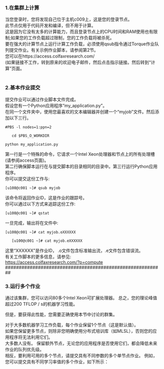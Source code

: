### 1.在集群上计算
当您登录时，您将发现自己位于主机c009上，这是您的登录节点。<br />
此节点仅用于代码开发和编译，但不用于计算。<br />
这是因为它没有太多的计算能力，而且登录节点上的CPU时间和RAM使用也有限制;如果您的工作负载超过限制，您的工作负载将被杀死。<br />
要在强大的计算节点上运行计算工作负载，必须使用qsub指令通过Torque作业队列提交作业。有关示例作业脚本，请参阅第2节。<br />
您可以在https://access.colfaxresearch.com/<br />
(如果链接不工作，转到原来的欢迎电子邮件，然后点击指示链接。然后转到“计算”页面。<br />
<br />
### 2.基本作业提交
提交作业可以通过作业脚本文件完成。<br />
假设您有一个Python应用程序“my_application.py”。<br />
在同一个文件夹中，使用您最喜欢的文本编辑器并创建一个“myjob”文件。然后添加以下三行。<br />
```
#PBS -l nodes=1:ppn=2

   cd $PBS_O_WORKDIR
   
python my_application.py
```
第一行是一个特殊的命令，它请求一个Intel Xeon处理器和节点上的所有处理槽(请参阅access页面)。<br />
第二行确保脚本运行在与提交脚本的目录相同的目录中。第三行运行Python应用程序。<br />
你可以提交这份工作与:<br />
```
[u100@c001 ~]# qsub myjob
```
该命令将返回作业ID，这是作业的跟踪号。<br />
你可以通过以下方式来追踪这份工作:<br />
```
[u100@c001 ~]# qstat
```
一旦完成，输出将在文件中:<br />
```
[u100@c001 ~]# cat myjob.oXXXXXX

   [u100@c001 ~]# cat myjob.eXXXXXX
```

这里“XXXXXX”是作业ID， .o文件包含标准输出流，.e文件包含错误流。<br />
有关工作脚本的更多信息，请参见:<br />
https://access.colfaxresearch.com/?p=compute
##########################################################
### 3.运行多个作业

通过该集群，您可以访问80多个Intel Xeon可扩展处理器。 总之，您的理论峰值超过200 TFLOP / s的机器学习性能。<br />

但是，要获得此性能，您需要正确使用本节中讨论的群集。<br />

对于大多数机器学习工作负载，每个作业保留1个节点（这是默认值）。 <br />
如果您保留更多节点，则除非您明确使用分布式培训库（如MLSL），否则您的应用程序将无法利用它们。 <br />
大多数人没有。 保留额外节点，无论您的应用程序是否使用它们，都会降低未来作业的队列优先级。<br />
相反，要利用可用的多个节点，请提交具有不同参数的多个单节点作业。 例如，您可以提交具有不同学习率值的多个作业，如下所示：<br />



